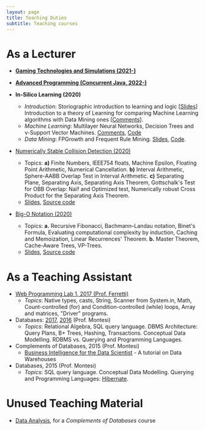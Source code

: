 ```yaml
---
layout: page
title: Teaching Duties
subtitle: Teaching courses
---
```


# As a Lecturer

* **[Gaming Technologies and Simulations (2021-)](https://jackbergus.github.io/teaching/GameTechSims/)**

* **[Advanced Programming (Concurrent Java, 2022-)](https://jackbergus.github.io/teaching/JavaConcurrent/)**

* **In-Silico Learning (2020)**
  * *Introduction*: Storiographic introduction to learning and logic [[Slides](https://github.com/jackbergus/NotesOnProgramming2020/blob/master/slides/03a-artintro-handout.pdf)] Introduction to a theory of Learning for comparing Machine Learning algorithms with Data Mining ones [[Comments](https://github.com/jackbergus/NotesOnProgramming2020/blob/master/slides/03a-learning.pdf)].
  * *Machine Learning*: Multilayer Neural Networks, Decision Trees and ν-Support Vector Machines. [Comments](https://github.com/jackbergus/NotesOnProgramming2020/blob/master/slides/03b-ML.pdf), [Code](https://github.com/jackbergus/NotesOnProgramming2020/blob/master/src/ai/learning.cpp)
  * *Data Mining*: FPGrowth and Frequent Rule Mining. [Slides](https://github.com/jackbergus/NotesOnProgramming2020/blob/master/slides/03c-DM-handout.pdf), [Code](https://github.com/jackbergus/NotesOnProgramming2020/blob/master/src/dm/data_mining.cpp).


* [Numerically Stable Collision Detection (2020)](https://github.com/jackbergus/NotesOnProgramming2020/blob/master/slides/02numeric_handouts.pdf) 
  * Topics: **a)** Finite Numbers, IEEE754 floats, Machine Epsilon, Floating Point Arithmetic, Numerical Cancellation. **b)** Interval Arithmetic, Sphere-AABB Overlap Test in Interval Arithmetic. **c)** Separating Plane, Separating Axis, Separating Axis Theorem, Gottschalk's Test for OBB Overlap: Naïf and Optimized test, Numerically robust Cross Product for the Separating Axis Theorem.
  * [Slides](https://raw.githubusercontent.com/jackbergus/NotesOnProgramming2020/master/slides/02numeric.pdf), [Source code](https://github.com/jackbergus/NotesOnProgramming2020/tree/master/src/numeric)

* [Big-O Notation (2020)](https://github.com/jackbergus/NotesOnProgramming2020/blob/master/slides/01bigo_handouts.pdf) 
  * Topics: **a.** Recursive Fibonacci, Bachmann–Landau notation, Binet's Formula, Evaluating computational complexity by induction, Caching and Memoization, Linear Recurrences' Theorem. **b.** Master Theorem, Cache-Aware Trees, VP-Trees. 
  * [Slides](https://raw.githubusercontent.com/jackbergus/NotesOnProgramming2020/master/slides/01bigo.pdf), [Source code](https://github.com/jackbergus/NotesOnProgramming2020/tree/master/src/big_o_notation)


# As a Teaching Assistant
* [Web Programming Lab 1, 2017 (Prof. Ferretti)](https://jackbergus.github.io/teaching/LPI17)
  * *Topics*: Native types, casts, String, Scanner from System.in, Math, Count-controlled (for) and Condition-controlled (while) loops, Array and matrices, "Driver" programs.
* Databases: [2017](https://jackbergus.github.io/teaching/BD#lab-sessions-2017), [2016](https://jackbergus.github.io/teaching/BD#lab-sessions-2016) (Prof. Montesi)
  * *Topics*: Relational Algebra,  SQL query language. DBMS Architecture: Query Plans, B+ Trees, Hashing, Transactions. Conceptual Data Modelling. RDBMS vs. Querying and Programming Languages.
* Complements of Databases, 2015 (Prof. Montesi)
  * [Business Intelligence for the 
Data Scientist](https://bergami.alwaysdata.net/DWTutorial2016.pdf) - A tutorial on Data Warehouses
* Databases, 2015 (Prof. Montesi)
  * *Topics*:  SQL query language. Conceptual Data Modelling. Querying and Programming Languages: [Hibernate](https://github.com/jackbergus/javahibernateexample/tree/master/hibernate_tutorial_2015).

# Unused Teaching Material

* [Data Analysis](https://jackbergus.github.io/teaching/dataanalysis/), for a *Complements of Databases* course
